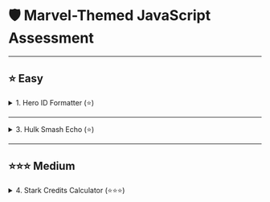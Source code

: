 # 🛡️ Marvel-Themed JavaScript Assessment

---

## ⭐ Easy

<details>
<summary>1. Hero ID Formatter (⭐)</summary>

### Task

Prompt the user for a hero’s name. Convert it to lowercase and uppercase. Display both on separate lines.

#### Example 1

**Input**: `"BlackPanther"`
**Output**:

```
blackpanther
BLACKPANTHER
```

### Answer

```js
console.log(wandCore.toLowerCase());
console.log(heroname.toUpperCase());
```

#### Example 2

**Input**: `"  ScarletWitch "`
**Output**:

```
scarletwitch
SCARLETWITCH
```

### Answer

```js
console.log(heroname.toLowerCase());
console.log(heroname.toUpperCase());



### Task

Tony inputs the suit version as a string. Convert it to number and log the type before and after conversion.

#### Example 1

**Input**: `"85"`
**Output**:

Var number =window.prompt("number ")


string
number

```

#### Example 2

**Input**: `"007"`
**Output**:

```

string
number

```

</details>

---

<details>
<summary>3. Hulk Smash Echo (⭐)</summary>

### Task

Ask the user for a sound effect (e.g., `"Smash!"`) and echo it 3 times in a single line.

#### Example 1

**Input**: `"Smash!"`
**Output**:

```

Smash!Smash!Smash!

```

#### Example 2

**Input**: `"Boom "`
**Output**:

```

Boom Boom Boom

```

</details>

---

## ⭐⭐⭐ Medium

<details>
<summary>4. Stark Credits Calculator (⭐⭐⭐)</summary>

### Task

Prompt for two separate Stark wallet balances (as strings). Convert both to numbers and display the total credits.

#### Example 1

**Input**: `"1000"`, `"5000"`
**Output**:

###

Answer

###

var Stark Wallet = +window.prompt("5000:");
console.log(`${5000} stark= ${1000} wallets`);

Your total balance is 6000 credits.

```

#### Example 2

**Input**: `"250"`, `"250"`
**Output**:

```

###

Answer

###

var start wallet = +window.prompt("250:");
console.log(`${250}+stark = ${250} Knuts`);

Your total balance is 500 credits.

```

</details>

---

<details>
<summary>5. Shield Temperature Scanner (⭐⭐⭐)</summary>

### Task

Prompt for the shield’s surface temperature in Celsius.

- > 120 → "🔥 Overheated!"
- < -10 → "❄️ Frozen!"
- Else → "🛡️ Stable."

#### Example 1

**Input**: `130`
**Output**:

```

🔥 Overheated!

###

Answer

###

// if (f < -10) {
// console.log("Too Frozen!");
// } else if (f > 120) {
// console.log("Too Overheated!");
// } else {
// console.log("Temparature is stable.");
// }

#### Example 2

**Input**: `25`
**Output**:

```

🛡️ Stable.

```

###

Answer

###

// if (f < 25) {
// console.log("Too Frozen !");
// } else if (f > 100) {
// console.log("Too overheatedt!");
// } else {
// console.log("Temparature is stable.");
// }

---

<details>
<summary>6. Infinity Stone Energy Rank (⭐⭐⭐)</summary>

### Task

Prompt for the power level (0–100) of an infinity stone.
Rank:

- 90+ → "Legendary 💎"
- 60–89 → "Potent ⚡"
- <60 → "Weak 🪨"

#### Example 1

**Input**: `95`
**Output**:

```

Legendary 💎


###
Answer
###
if (Legendary > -100) {
//   console.log("Too Legendary!");
// } else if (f >90 ) {
//   console.log("Too potent!");
// } else if (f >60 ) {else {
 //   console.log("Too weak!");
// } else {
//   console.log("power level.");
// }


#### Example 2

**Input**: `58`
**Output**:

```

Weak 🪨

```

##
Answer
###
if (Legendary > -100) {
// } else if (f >58 ) {else {
 //   console.log("Too weak!");
// } else {
//   console.log("power level is weak .");
// }

---

<details>
<summary>7. Stark Email Generator (⭐⭐⭐)</summary>

### Task

Prompt for a name. Trim and convert it to lowercase. Output the Stark Industries email.

#### Example 1

**Input**: `" Peter "`
**Output**:

```

peter@starkindustries.com

```

#### Example 2

**Input**: `"WARMachine"`
**Output**:

```

warmachine@starkindustries.com

```

</details>

---

<details>
<summary>8. Jarvis Access Gate (⭐⭐⭐)</summary>

### Task

Prompt for an access code (number).

- 1000–1999 → “Access granted”
- Exactly 1700 → “⚠️ Override mode activated”
- Else → “Access denied”

#### Example 1

**Input**: `1024`
**Output**:

```

Access granted

```

#### Example 2

**Input**: `1700`
**Output**:

```

⚠️ Override mode activated

```

</details>

---

## ⭐⭐⭐⭐ Hard

<details>
<summary>9. Speed Duel – Quicksilver vs Hawkeye (⭐⭐⭐⭐)</summary>

### Task

Prompt for their speeds. Log who is faster and by how much (in km/h).

#### Example 1

**Input**: `180`, `90`
**Output**:

```

Quicksilver is faster than Hawkeye by 90 km/h.

```

#### Example 2

**Input**: `150`, `160`
**Output**:

```

Hawkeye is faster than Quicksilver by 10 km/h.

```

</details>

---

<details>
<summary>10. S.H.I.E.L.D. Agent Validation (⭐⭐⭐⭐)</summary>

### Task

Prompt for a name. Normalize the input (trim + lowercase).
Validate against allowed agents: `"natasha"`, `"clint"`, `"nick"`.

- If match → "🛡️ Access granted"
- Else → "⛔ Unauthorized"

#### Example 1

**Input**: `"  NiCk "`
**Output**:

```

🛡️ Access granted

```

#### Example 2

**Input**: `"tony"`
**Output**:

```

⛔ Unauthorized

```

</details>
```
